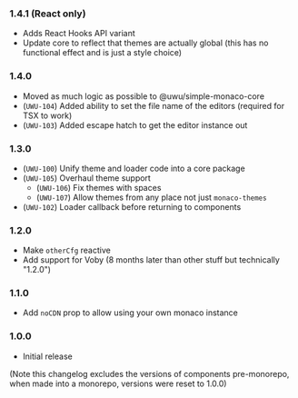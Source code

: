 ### 1.4.1 (React only)

-  Adds React Hooks API variant
-  Update core to reflect that themes are actually global
   (this has no functional effect and is just a style choice)

### 1.4.0

-  Moved as much logic as possible to @uwu/simple-monaco-core
-  (`UWU-104`) Added ability to set the file name of the editors (required for TSX to work)
-  (`UWU-103`) Added escape hatch to get the editor instance out

### 1.3.0

-  (`UWU-100`) Unify theme and loader code into a core package
-  (`UWU-105`) Overhaul theme support
   -  (`UWU-106`) Fix themes with spaces
   -  (`UWU-107`) Allow themes from any place not just `monaco-themes`
-  (`UWU-102`) Loader callback before returning to components

### 1.2.0

-  Make `otherCfg` reactive
-  Add support for Voby (8 months later than other stuff but technically "1.2.0")

### 1.1.0

-  Add `noCDN` prop to allow using your own monaco instance

### 1.0.0

-  Initial release

(Note this changelog excludes the versions of components pre-monorepo,
when made into a monorepo, versions were reset to 1.0.0)
